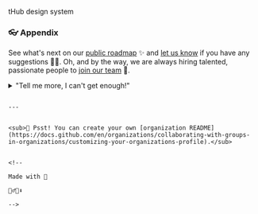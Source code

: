 tHub design system

### 👓 Appendix

See what's next on our [public roadmap](https://github.com/github/roadmap) ✨ and [let us know](https://github.com/github/feedback) if you have any suggestions 🙇‍♂️. Oh, and by the way, we are always hiring talented, passionate people to [join our team](https://github.com/about/careers) 🙌.

<details> 
	<summary>"Tell me more, I can't get enough!"</summary>
		<br>
			<ul>
				<li>GitHub is built using mighty 🔨 open source technologies like <a href="https://github.com/rails">Ruby on Rails</a>, <a href="https://github.com/golang">Go</a>, <a href="https://github.com/primer/">Primer</a>, <a href="https://github.com/reactjs">React</a> and <a href="https://github.com/apache/kafka">Kafka</a> among others.</li>
						<li>The three open source projects GitHub members have most contributed 👩‍💻 to are:
									<ul>
													<li><a href="https://github.com/microsoft/vscode">Visual Studio Code</a></li>
																	<li><a href="https://github.com/rails/rails">Ruby on Rails</a></li>
																					<li><a href="https://github.com/Homebrew">Homebrew</a></li>
																								</ul>
																										</li>
																												<li>By the way, our <a href="https://github.com/github/docs">documentation</a> 🤓 is also open sourced</li>
																													</ul>
																													</details>
																													
																													---
																													
																													<sub>🤫 Psst! You can create your own [organization README](https://docs.github.com/en/organizations/collaborating-with-groups-in-organizations/customizing-your-organizations-profile).</sub>
																													
																													<!--
																													Made with 🖤
																													🙇‍♂️🎤⬇️
																													-->
